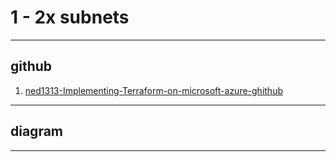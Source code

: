 # 1 - 2x subnets

---

## github
1. [ned1313-Implementing-Terraform-on-microsoft-azure-ghithub](https://github.com/ned1313/Implementing-Terraform-on-Microsoft-Azure)

---

## diagram

---
